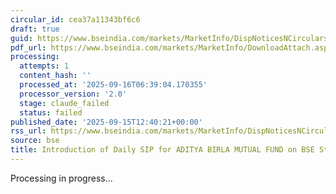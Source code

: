 ```yaml
---
circular_id: cea37a11343bf6c6
draft: true
guid: https://www.bseindia.com/markets/MarketInfo/DispNoticesNCirculars.aspx?Noticeid={E5929DB2-0C7D-45D9-9C2F-EEA1F756019D}&noticeno=20250915-51&dt=09/15/2025&icount=51&totcount=81&flag=0
pdf_url: https://www.bseindia.com/markets/MarketInfo/DownloadAttach.aspx?id=20250915-51&attachedId=48bbadf4-0c0d-4c66-bb88-b1a4c09d483b
processing:
  attempts: 1
  content_hash: ''
  processed_at: '2025-09-16T06:39:04.170355'
  processor_version: '2.0'
  stage: claude_failed
  status: failed
published_date: '2025-09-15T12:40:21+00:00'
rss_url: https://www.bseindia.com/markets/MarketInfo/DispNoticesNCirculars.aspx?Noticeid={E5929DB2-0C7D-45D9-9C2F-EEA1F756019D}&noticeno=20250915-51&dt=09/15/2025&icount=51&totcount=81&flag=0
source: bse
title: Introduction of Daily SIP for ADITYA BIRLA MUTUAL FUND on BSE StAR MF Platform
---
```


Processing in progress...